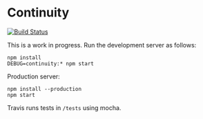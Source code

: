 # Continuity

[![Build Status](https://travis-ci.org/jaflo/continuity.svg?branch=master)](https://travis-ci.org/jaflo/continuity)

This is a work in progress. Run the development server as follows:

    npm install
    DEBUG=continuity:* npm start

Production server:

    npm install --production
    npm start

Travis runs tests in `/tests` using mocha.
